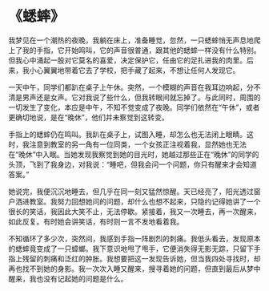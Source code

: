 # 《蟋蟀》

我梦见在一个潮热的夜晚，我躺在床上，准备睡觉，忽然，一只蟋蟀悄无声息地爬上了我的手指，它开始鸣叫，它的声音很普通，跟其他的蟋蟀一样没有什么特别。但我心中涌起一股对它莫名的喜爱，决定保护它，任由它的足扎进我的肉里。后来，我小心翼翼地带着它去了学校，把手藏了起来，不想让任何人发现它。

一天中午，同学们都趴在桌子上午休。突然，一个模糊的声音在我耳边响起，分不清是男声还是女声。它对我说了些什么，但我转眼间就忘掉了。与此同时，周围的一切发生了变化，本应是中午，不知不觉变成了夜晚。同学们依然在“午休”，或者更确切地说，是在“晚休”，他们并未察觉到这转变。

手指上的蟋蟀仍在鸣叫。我趴在桌子上，试图入睡，却怎么也无法闭上眼睛。这时，我注意到教室的另一角有一位同类，一个女孩正注视着我，显然她也无法在“晚休”中入眠。当她发现我察觉到她的目光时，她越过那些正在“晚休”的同学的头顶，飞到了我身边，对我说：“睡吧，但我会问一个问题，你只有醒来才会知道答案。”

她说完，我便沉沉地睡去，但几乎在同一刻又猛然惊醒。天已经亮了，阳光透过窗户洒进教室。我努力回想她问的问题，却什么也想不起来，只隐约记得她讲了一个很长的笑话，我因此大笑不止，无法停歇。紧接着，我又一次睡去，再一次醒来，如此反复。有时她会讲笑话，有时则一言不发地看着我。

不知循环了多少次，突然间，我感到手指一阵剧烈的刺痛。我低头看去，发现原本的蟋蟀竟变成了一只蟑螂。我下意识地甩了甩手，它便消失得无影无踪，只留下手指上残留的刺痛和泛红的肿胀。我想要把这一发现告诉她，但当我四处寻找时，却再也找不到她的身影。我一次次入睡又醒来，搜寻着她的问题，但直到最后从梦中醒来，我也没有记起她的问题是什么。

